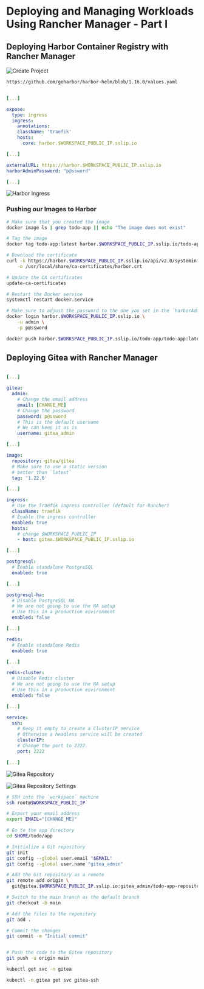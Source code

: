 # Deploying and Managing Workloads Using Rancher Manager - Part I


## Deploying Harbor Container Registry with Rancher Manager

![Create Project](resources/images/13.png)


```bash
https://github.com/goharbor/harbor-helm/blob/1.16.0/values.yaml
```


```yaml

[...]

expose:
  type: ingress  
  ingress:
    annotations:
    className: 'traefik'    
    hosts:
      core: harbor.$WORKSPACE_PUBLIC_IP.sslip.io

[...]

externalURL: https://harbor.$WORKSPACE_PUBLIC_IP.sslip.io
harborAdminPassword: "p@ssword"

[...]

```

![Harbor Ingress](resources/images/14.png)


### Pushing our Images to Harbor


```bash
# Make sure that you created the image
docker image ls | grep todo-app || echo "The image does not exist"

# Tag the image
docker tag todo-app:latest harbor.$WORKSPACE_PUBLIC_IP.sslip.io/todo-app/todo-app:latest
```


```bash
# Download the certificate
curl -k https://harbor.$WORKSPACE_PUBLIC_IP.sslip.io/api/v2.0/systeminfo/getcert \
    -o /usr/local/share/ca-certificates/harbor.crt

# Update the CA certificates
update-ca-certificates

# Restart the Docker service
systemctl restart docker.service
```


```bash
# Make sure to adjust the password to the one you set in the `harborAdminPassword` field. 
docker login harbor.$WORKSPACE_PUBLIC_IP.sslip.io \
    -u admin \
    -p p@ssword
```


```bash
docker push harbor.$WORKSPACE_PUBLIC_IP.sslip.io/todo-app/todo-app:latest
```


## Deploying Gitea with Rancher Manager


```yaml

[...]

gitea:  
  admin:
    # Change the email address
    email: [CHANGE_ME]
    # Change the password
    password: p@ssword
    # This is the default username
    # We can keep it as is
    username: gitea_admin

[...]

image:
  repository: gitea/gitea
  # Make sure to use a static version
  # better than `latest`
  tag: '1.22.6'

[...]

ingress:  
  # Use the Traefik ingress controller (default for Rancher)
  className: traefik
  # Enable the ingress controller
  enabled: true
  hosts:
    # change $WORKSPACE_PUBLIC_IP
    - host: gitea.$WORKSPACE_PUBLIC_IP.sslip.io      

[...]

postgresql:
  # Enable standalone PostgreSQL
  enabled: true

[...]

postgresql-ha:
  # Disable PostgreSQL HA
  # We are not going to use the HA setup  
  # Use this in a production environment 
  enabled: false

[...]

redis:
  # Enable standalone Redis
  enabled: true

[...]

redis-cluster:
  # Disable Redis cluster
  # We are not going to use the HA setup 
  # Use this in a production environment
  enabled: false

[...]

service:  
  ssh:   
    # Keep it empty to create a ClusterIP service     
    # Otherwise a headless service will be created
    clusterIP: 
    # Change the port to 2222.
    port: 2222

[...]

```

![Gitea Repository](resources/images/15.png)

![Gitea Repository Settings](resources/images/16.png)


```bash
# SSH into the `workspace` machine
ssh root@$WORKSPACE_PUBLIC_IP

# Export your email address
export EMAIL="[CHANGE_ME]"

# Go to the app directory
cd $HOME/todo/app

# Initialize a Git repository
git init
git config --global user.email "$EMAIL"
git config --global user.name "gitea_admin"

# Add the Git repository as a remote
git remote add origin \
  git@gitea.$WORKSPACE_PUBLIC_IP.sslip.io:gitea_admin/todo-app-repository.git

# Switch to the main branch as the default branch
git checkout -b main

# Add the files to the repository
git add .

# Commit the changes
git commit -m "Initial commit"


# Push the code to the Gitea repository
git push -u origin main
```


```bash
kubectl get svc -n gitea
```


```bash
kubectl -n gitea get svc gitea-ssh
```